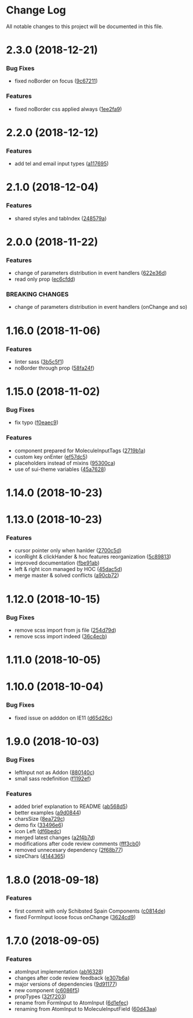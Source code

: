 # Change Log

All notable changes to this project will be documented in this file.

<a name="2.3.0"></a>
# 2.3.0 (2018-12-21)


### Bug Fixes

* fixed noBorder on focus ([9c67211](https://github.com/SUI-Components/sui-components/commit/9c67211))


### Features

* fixed noBorder css applied always ([1ee2fa9](https://github.com/SUI-Components/sui-components/commit/1ee2fa9))



<a name="2.2.0"></a>
# 2.2.0 (2018-12-12)


### Features

* add tel and email input types ([a117695](https://github.com/SUI-Components/sui-components/commit/a117695))



<a name="2.1.0"></a>
# 2.1.0 (2018-12-04)


### Features

* shared styles and tabIndex ([248579a](https://github.com/SUI-Components/sui-components/commit/248579a))



<a name="2.0.0"></a>
# 2.0.0 (2018-11-22)


### Features

* change of parameters distribution in event handlers ([622e36d](https://github.com/SUI-Components/sui-components/commit/622e36d))
* read only prop ([ec6cfdd](https://github.com/SUI-Components/sui-components/commit/ec6cfdd))


### BREAKING CHANGES

* change of parameters distribution in event handlers (onChange and so)



<a name="1.16.0"></a>
# 1.16.0 (2018-11-06)


### Features

* linter sass ([3b5c5f1](https://github.com/SUI-Components/sui-components/commit/3b5c5f1))
* noBorder through prop ([58fa24f](https://github.com/SUI-Components/sui-components/commit/58fa24f))



<a name="1.15.0"></a>
# 1.15.0 (2018-11-02)


### Bug Fixes

* fix typo ([f0eaec9](https://github.com/SUI-Components/sui-components/commit/f0eaec9))


### Features

* component prepared for MoleculeInputTags ([2719b1a](https://github.com/SUI-Components/sui-components/commit/2719b1a))
* custom key onEnter ([ef57dc5](https://github.com/SUI-Components/sui-components/commit/ef57dc5))
* placeholders instead of mixins ([95300ca](https://github.com/SUI-Components/sui-components/commit/95300ca))
* use of sui-theme variables ([45a7628](https://github.com/SUI-Components/sui-components/commit/45a7628))



<a name="1.14.0"></a>
# 1.14.0 (2018-10-23)



<a name="1.13.0"></a>
# 1.13.0 (2018-10-23)


### Features

* cursor pointer only when hanlder ([2700c5d](https://github.com/SUI-Components/sui-components/commit/2700c5d))
* iconRight & clickHander & hoc features reorganization ([5c89813](https://github.com/SUI-Components/sui-components/commit/5c89813))
* improved documentation ([fbe91ab](https://github.com/SUI-Components/sui-components/commit/fbe91ab))
* left & right icon managed by HOC ([45dac5d](https://github.com/SUI-Components/sui-components/commit/45dac5d))
* merge master & solved conflicts ([a90cb72](https://github.com/SUI-Components/sui-components/commit/a90cb72))



<a name="1.12.0"></a>
# 1.12.0 (2018-10-15)


### Bug Fixes

* remove scss import from js file ([254d79d](https://github.com/SUI-Components/sui-components/commit/254d79d))
* remove scss import indeed ([36c4ecb](https://github.com/SUI-Components/sui-components/commit/36c4ecb))



<a name="1.11.0"></a>
# 1.11.0 (2018-10-05)



<a name="1.10.0"></a>
# 1.10.0 (2018-10-04)


### Bug Fixes

* fixed issue on adddon on IE11 ([d65d26c](https://github.com/SUI-Components/sui-components/commit/d65d26c))



<a name="1.9.0"></a>
# 1.9.0 (2018-10-03)


### Bug Fixes

* leftInput not as Addon ([880140c](https://github.com/SUI-Components/sui-components/commit/880140c))
* small sass redefinition ([f1192ef](https://github.com/SUI-Components/sui-components/commit/f1192ef))


### Features

* added brief explanation to README ([ab568d5](https://github.com/SUI-Components/sui-components/commit/ab568d5))
* better examples ([a9d0844](https://github.com/SUI-Components/sui-components/commit/a9d0844))
* charsSize ([8ea729c](https://github.com/SUI-Components/sui-components/commit/8ea729c))
* demo fix ([33496e6](https://github.com/SUI-Components/sui-components/commit/33496e6))
* icon Left ([df6bedc](https://github.com/SUI-Components/sui-components/commit/df6bedc))
* merged latest changes ([a2f4b7d](https://github.com/SUI-Components/sui-components/commit/a2f4b7d))
* modifications after code review comments ([fff3cb0](https://github.com/SUI-Components/sui-components/commit/fff3cb0))
* removed unnecesary dependency ([2f68b77](https://github.com/SUI-Components/sui-components/commit/2f68b77))
* sizeChars ([4144365](https://github.com/SUI-Components/sui-components/commit/4144365))



<a name="1.8.0"></a>
# 1.8.0 (2018-09-18)


### Features

* first commit with only Schibsted Spain Components ([c0814de](https://github.com/SUI-Components/sui-components/commit/c0814de))
* fixed FormInput loose focus onChange ([3624cd9](https://github.com/SUI-Components/sui-components/commit/3624cd9))



<a name="1.7.0"></a>
# 1.7.0 (2018-09-05)


### Features

* atomInput implementation ([ab16328](https://github.com/SUI-Components/sui-components/commit/ab16328))
* changes after code review feedback ([e307b6a](https://github.com/SUI-Components/sui-components/commit/e307b6a))
* major versions of dependencies ([9d91177](https://github.com/SUI-Components/sui-components/commit/9d91177))
* new component ([c6086f5](https://github.com/SUI-Components/sui-components/commit/c6086f5))
* propTypes ([32f7203](https://github.com/SUI-Components/sui-components/commit/32f7203))
* rename from FormInput to AtomInput ([6d1efec](https://github.com/SUI-Components/sui-components/commit/6d1efec))
* renaming from AtomInput to MoleculeInputField ([60d43aa](https://github.com/SUI-Components/sui-components/commit/60d43aa))



